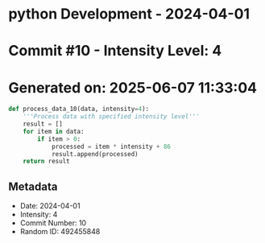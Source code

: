 ﻿# python Development - 2024-04-01
# Commit #10 - Intensity Level: 4
# Generated on: 2025-06-07 11:33:04
```python
def process_data_10(data, intensity=4):
    '''Process data with specified intensity level'''
    result = []
    for item in data:
        if item > 0:
            processed = item * intensity + 86
            result.append(processed)
    return result
```
## Metadata
- Date: 2024-04-01
- Intensity: 4
- Commit Number: 10
- Random ID: 492455848
